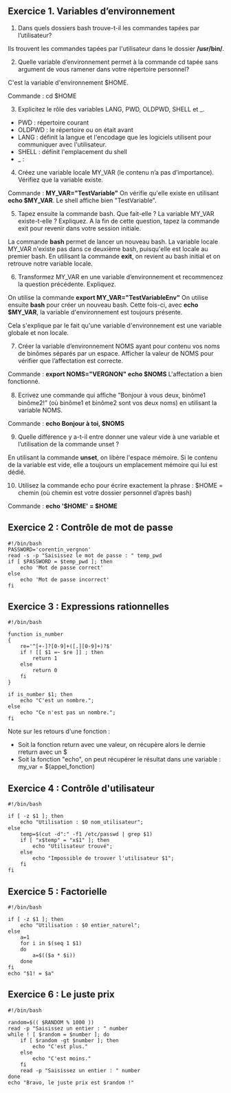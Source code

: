 ## Exercice 1. Variables d’environnement

1. Dans quels dossiers bash trouve-t-il les commandes tapées par l’utilisateur?

Ils trouvent les commandes tapées par l'utilisateur dans le dossier **/usr/bin/**.



2. Quelle variable d’environnement permet à la commande cd tapée sans argument de vous ramener dans votre répertoire personnel?

C'est la variable d'environnement $HOME.

Commande : cd $HOME



3. Explicitez le rôle des variables LANG, PWD, OLDPWD, SHELL et _.

- PWD : répertoire courant
- OLDPWD : le répertoire ou on était avant
- LANG : définit la langue et l'encodage que les logiciels utilisent pour communiquer avec l'utilisateur.
- SHELL : définit l'emplacement du shell
- _ : 



4. Créez une variable locale MY_VAR (le contenu n’a pas d’importance). Vérifiez que la variable existe.

Commande : **MY_VAR="TestVariable"**
On vérifie qu'elle existe en utilisant **echo $MY_VAR**.
Le shell affiche bien "TestVariable".



5. Tapez ensuite la commande bash. Que fait-elle ? La variable MY_VAR existe-t-elle ? Expliquez. A la fin de cette question, tapez la commande exit pour revenir dans votre session initiale.

La commande **bash** permet de lancer un nouveau bash. 
La variable locale MY_VAR n'existe pas dans ce deuxième bash, puisqu'elle est locale au premier bash.
En utilisant la commande **exit**, on revient au bash initial et on retrouve notre variable locale.



6. Transformez MY_VAR en une variable d’environnement et recommencez la question précédente. Expliquez.

On utilise la commande **export MY_VAR="TestVariableEnv"**
On utilise ensuite **bash** pour créer un nouveau bash.
Cette fois-ci, avec **echo $MY_VAR**, la variable d'environnement est toujours présente.

Cela s'explique par le fait qu'une variable d'environnement est une variable globale et non locale.



7. Créer la variable d’environnement NOMS ayant pour contenu vos noms de binômes séparés par un espace. Afficher la valeur de NOMS pour vérifier que l’affectation est correcte.

Commande : **export NOMS="VERGNON"**
**echo $NOMS**
L'affectation a bien fonctionné.



8. Ecrivez une commande qui aﬀiche ”Bonjour à vous deux, binôme1 binôme2!” (où binôme1 et binôme2 sont vos deux noms) en utilisant la variable NOMS.

Commande : **echo Bonjour à toi, $NOMS**



9. Quelle différence y a-t-il entre donner une valeur vide à une variable et l’utilisation de la commande unset ?

En utilisant la commande **unset**, on libère l'espace mémoire.
Si le contenu de la variable est vide, elle a toujours un emplacement mémoire qui lui est dédié.



10. Utilisez la commande echo pour écrire exactement la phrase : $HOME = chemin (où chemin est votre dossier personnel d’après bash)

Commande : **echo '$HOME' = $HOME**



## Exercice 2 : Contrôle de mot de passe


```
#!/bin/bash
PASSWORD='corentin_vergnon'
read -s -p "Saisissez le mot de passe : " temp_pwd
if [ $PASSWORD = $temp_pwd ]; then 
	echo 'Mot de passe correct'
else
	echo 'Mot de passe incorrect'
fi
```



## Exercice 3 : Expressions rationnelles

```
#!/bin/bash

function is_number
{
	re='^[+-]?[0-9]+([.][0-9]+)?$'
	if ! [[ $1 =~ $re ]] ; then
		return 1
	else
		return 0
	fi
}

if is_number $1; then
	echo "C'est un nombre.";
else 
	echo "Ce n'est pas un nombre.";
fi
```


Note sur les retours d'une fonction :
- Soit la fonction return avec une valeur, on récupère alors le dernie rreturn avec un $
- Soit la fonction "echo", on peut récupérer le résultat dans une variable : my_var = $(appel_fonction)





## Exercice 4 : Contrôle d'utilisateur

```
#!/bin/bash

if [ -z $1 ]; then
	echo "Utilisation : $0 nom_utilisateur";
else 
	temp=$(cut -d":" -f1 /etc/passwd | grep $1)
	if [ "x$temp" = "x$1" ]; then
		echo "Utilisateur trouvé";
	else
		echo "Impossible de trouver l'utilisateur $1";
	fi
fi 
```



## Exercice 5 : Factorielle

```
#!/bin/bash

if [ -z $1 ]; then
	echo "Utilisation : $0 entier_naturel";
else 
	a=1
	for i in $(seq 1 $1)
	do 
		a=$(($a * $i))
	done	
fi
echo "$1! = $a"
```



## Exercice 6 : Le juste prix

```
#!/bin/bash

random=$(( $RANDOM % 1000 ))
read -p "Saisissez un entier : " number
while ! [ $random = $number ]; do
	if [ $random -gt $number ]; then
		echo "C'est plus."
	else
		echo "C'est moins." 
	fi
	read -p "Saisissez un entier : " number
done
echo "Bravo, le juste prix est $random !"
```







